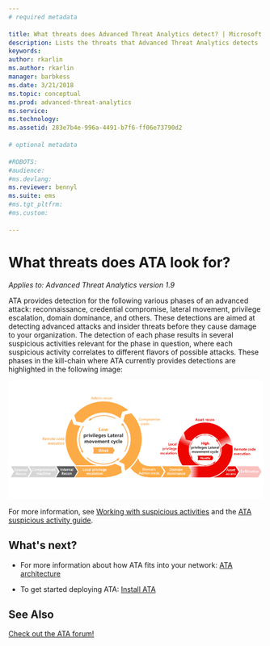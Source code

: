 ```yaml
---
# required metadata

title: What threats does Advanced Threat Analytics detect? | Microsoft Docs
description: Lists the threats that Advanced Threat Analytics detects 
keywords:
author: rkarlin
ms.author: rkarlin
manager: barbkess
ms.date: 3/21/2018
ms.topic: conceptual
ms.prod: advanced-threat-analytics
ms.service:
ms.technology:
ms.assetid: 283e7b4e-996a-4491-b7f6-ff06e73790d2

# optional metadata

#ROBOTS:
#audience:
#ms.devlang:
ms.reviewer: bennyl
ms.suite: ems
#ms.tgt_pltfrm:
#ms.custom:

---
```


# What threats does ATA look for?


*Applies to: Advanced Threat Analytics version 1.9*

ATA provides detection for the following various phases of an advanced attack: reconnaissance, credential compromise, lateral movement, privilege escalation, domain dominance, and others. These detections are aimed at detecting advanced attacks and insider threats before they cause damage to your organization.
The detection of each phase results in several suspicious activities relevant for the phase in question, where each suspicious activity correlates to different flavors of possible attacks.
These phases in the kill-chain where ATA currently provides detections are highlighted in the following image:

![ATA focus on lateral activity in attack kill chain](media/attack-kill-chain-small.jpg)


For more information, see [Working with suspicious activities](working-with-suspicious-activities.md) and the [ATA suspicious activity guide](suspicious-activity-guide.md).


## What's next?

-   For more information about how ATA fits into your network: [ATA architecture](ata-architecture.md)

-   To get started deploying ATA: [Install ATA](install-ata-step1.md)


## See Also
[Check out the ATA forum!](https://social.technet.microsoft.com/Forums/security/home?forum=mata)
